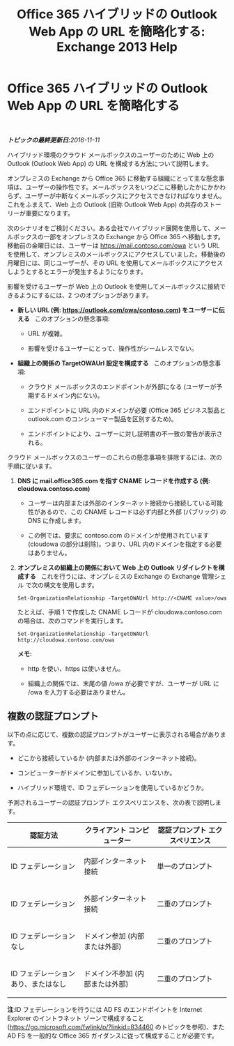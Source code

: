 ﻿---
title: 'Office 365 ハイブリッドの Outlook Web App の URL を簡略化する: Exchange 2013 Help'
TOCTitle: Office 365 ハイブリッドの Outlook Web App の URL を簡略化する
ms:assetid: 19449aee-3796-4298-90c6-c7579b8d2f7a
ms:mtpsurl: https://technet.microsoft.com/ja-jp/library/Mt791749(v=EXCHG.150)
ms:contentKeyID: 74259165
ms.date: 01/11/2018
mtps_version: v=EXCHG.150
ms.translationtype: HT
---

# Office 365 ハイブリッドの Outlook Web App の URL を簡略化する

 

_<strong>トピックの最終更新日:</strong>2016-11-11_

ハイブリッド環境のクラウド メールボックスのユーザーのために Web 上の Outlook (Outlook Web App) の URL を構成する方法について説明します。

オンプレミスの Exchange から Office 365 に移動する組織にとって主な懸念事項は、ユーザーの操作性です。メールボックスをいつどこに移動したかにかかわらず、ユーザーが中断なくメールボックスにアクセスできなければなりません。これをふまえて、Web 上の Outlook (旧称 Outlook Web App) の共存のストーリーが重要になります。

次のシナリオをご検討ください。ある会社でハイブリッド展開を使用して、メールボックスの一部をオンプレミスの Exchange から Office 365 へ移動します。移動前の金曜日には、ユーザーは https://mail.contoso.com/owa という URL を使用して、オンプレミスのメールボックスにアクセスしていました。移動後の月曜日には、同じユーザーが、その URL を使用してメールボックスにアクセスしようとするとエラーが発生するようになります。

影響を受けるユーザーが Web 上の Outlook を使用してメールボックスに接続できるようにするには、2 つのオプションがあります。

  - **新しい URL (例: https://outlook.com/owa/contoso.com) をユーザーに伝える**   このオプションの懸念事項:
    
      - URL が複雑。
    
      - 影響を受けるユーザーにとって、操作性がシームレスでない。

  - **組織上の関係の TargetOWAUrl 設定を構成する**   このオプションの懸念事項:
    
      - クラウド メールボックスのエンドポイントが外部になる (ユーザーが予期するドメイン内にない)。
    
      - エンドポイントに URL 内のドメインが必要 (Office 365 ビジネス製品と outlook.com のコンシューマー製品を区別するため)。
    
      - エンドポイントにより、ユーザーに対し証明書の不一致の警告が表示される。

クラウド メールボックスのユーザーのこれらの懸念事項を排除するには、次の手順に従います。

1.  **DNS に mail.office365.com を指す CNAME レコードを作成する (例: cloudowa.contoso.com)**
    
      - ユーザーは内部または外部のインターネット接続から接続している可能性があるので、この CNAME レコードは必ず内部と外部 (パブリック) の DNS に作成します。
    
      - この例では、要求に contoso.com のドメインが使用されています (cloudowa の部分は削除)。つまり、URL 内のドメインを指定する必要はありません。

2.  **オンプレミスの組織上の関係において Web 上の Outlook リダイレクトを構成する**   これを行うには、オンプレミスの Exchange の Exchange 管理シェル で次の構文を使用します。
    
        Set-OrganizationRelationship -TargetOWAUrl http://<CNAME value>/owa
    
    たとえば、手順 1 で作成した CNAME レコードが cloudowa.contoso.com の場合は、次のコマンドを実行します。
    
        Set-OrganizationRelationship -TargetOWAUrl http://cloudowa.contoso.com/owa
    
    **メモ:** 
    
      - http を使い、https は使いません。
    
      - 組織上の関係では、末尾の値 /owa が必要ですが、ユーザーが URL に /owa を入力する必要はありません。

## 複数の認証プロンプト

以下の点に応じて、複数の認証プロンプトがユーザーに表示される場合があります。

  - どこから接続しているか (内部または外部のインターネット接続)。

  - コンピューターがドメインに参加しているか、いないか。

  - ハイブリッド環境で、ID フェデレーションを使用しているかどうか。

予測されるユーザーの認証プロンプト エクスペリエンスを、次の表で説明します。


<table>
<colgroup>
<col style="width: 33%" />
<col style="width: 33%" />
<col style="width: 33%" />
</colgroup>
<thead>
<tr class="header">
<th>認証方法</th>
<th>クライアント コンピューター</th>
<th>認証プロンプト エクスペリエンス</th>
</tr>
</thead>
<tbody>
<tr class="odd">
<td><p>ID フェデレーション</p></td>
<td><p>内部インターネット接続</p></td>
<td><p>単一のプロンプト</p></td>
</tr>
<tr class="even">
<td><p>ID フェデレーション</p></td>
<td><p>外部インターネット接続</p></td>
<td><p>二重のプロンプト</p></td>
</tr>
<tr class="odd">
<td><p>ID フェデレーションなし</p></td>
<td><p>ドメイン参加 (内部または外部)</p></td>
<td><p>二重のプロンプト</p></td>
</tr>
<tr class="even">
<td><p>ID フェデレーションあり、またはなし</p></td>
<td><p>ドメイン不参加 (内部または外部)</p></td>
<td><p>二重のプロンプト</p></td>
</tr>
</tbody>
</table>


**注**:ID フェデレーションを行うには AD FS のエンドポイントを Internet Explorer のイントラネット ゾーンで構成すること (<https://go.microsoft.com/fwlink/p/?linkid=834460> のトピックを参照)、また AD FS を一般的な Office 365 ガイダンスに従って構成することが必要です。

